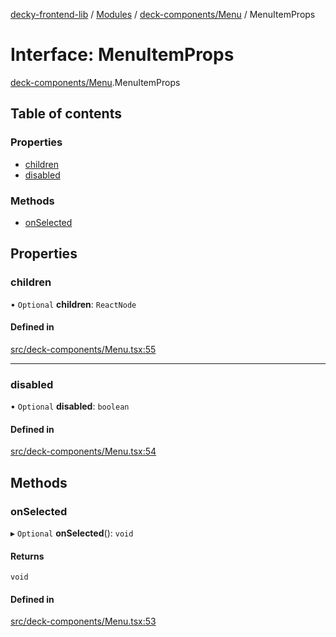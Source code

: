 [decky-frontend-lib](../README.md) / [Modules](../modules.md) / [deck-components/Menu](../modules/deck_components_Menu.md) / MenuItemProps

# Interface: MenuItemProps

[deck-components/Menu](../modules/deck_components_Menu.md).MenuItemProps

## Table of contents

### Properties

- [children](deck_components_Menu.MenuItemProps.md#children)
- [disabled](deck_components_Menu.MenuItemProps.md#disabled)

### Methods

- [onSelected](deck_components_Menu.MenuItemProps.md#onselected)

## Properties

### children

• `Optional` **children**: `ReactNode`

#### Defined in

[src/deck-components/Menu.tsx:55](https://github.com/SteamDeckHomebrew/decky-frontend-lib/blob/215156d/src/deck-components/Menu.tsx#L55)

___

### disabled

• `Optional` **disabled**: `boolean`

#### Defined in

[src/deck-components/Menu.tsx:54](https://github.com/SteamDeckHomebrew/decky-frontend-lib/blob/215156d/src/deck-components/Menu.tsx#L54)

## Methods

### onSelected

▸ `Optional` **onSelected**(): `void`

#### Returns

`void`

#### Defined in

[src/deck-components/Menu.tsx:53](https://github.com/SteamDeckHomebrew/decky-frontend-lib/blob/215156d/src/deck-components/Menu.tsx#L53)
